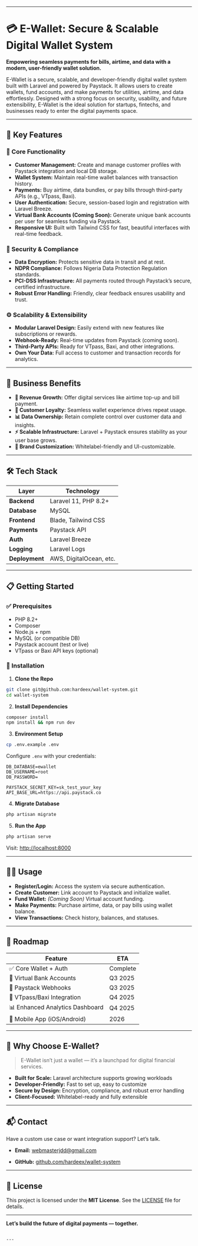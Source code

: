 
---

# 💳 E-Wallet: Secure & Scalable Digital Wallet System

**Empowering seamless payments for bills, airtime, and data with a modern, user-friendly wallet solution.**

E-Wallet is a secure, scalable, and developer-friendly digital wallet system built with Laravel and powered by Paystack. It allows users to create wallets, fund accounts, and make payments for utilities, airtime, and data effortlessly. Designed with a strong focus on security, usability, and future extensibility, E-Wallet is the ideal solution for startups, fintechs, and businesses ready to enter the digital payments space.

---

## 🚀 Key Features

### 🧩 Core Functionality

* **Customer Management:** Create and manage customer profiles with Paystack integration and local DB storage.
* **Wallet System:** Maintain real-time wallet balances with transaction history.
* **Payments:** Buy airtime, data bundles, or pay bills through third-party APIs (e.g., VTpass, Baxi).
* **User Authentication:** Secure, session-based login and registration with Laravel Breeze.
* **Virtual Bank Accounts (Coming Soon):** Generate unique bank accounts per user for seamless funding via Paystack.
* **Responsive UI:** Built with Tailwind CSS for fast, beautiful interfaces with real-time feedback.

### 🔐 Security & Compliance

* **Data Encryption:** Protects sensitive data in transit and at rest.
* **NDPR Compliance:** Follows Nigeria Data Protection Regulation standards.
* **PCI-DSS Infrastructure:** All payments routed through Paystack’s secure, certified infrastructure.
* **Robust Error Handling:** Friendly, clear feedback ensures usability and trust.

### ⚙️ Scalability & Extensibility

* **Modular Laravel Design:** Easily extend with new features like subscriptions or rewards.
* **Webhook-Ready:** Real-time updates from Paystack (coming soon).
* **Third-Party APIs:** Ready for VTpass, Baxi, and other integrations.
* **Own Your Data:** Full access to customer and transaction records for analytics.

---

## 🎯 Business Benefits

* **💸 Revenue Growth:** Offer digital services like airtime top-up and bill payment.
* **🤝 Customer Loyalty:** Seamless wallet experience drives repeat usage.
* **📊 Data Ownership:** Retain complete control over customer data and insights.
* **⚡ Scalable Infrastructure:** Laravel + Paystack ensures stability as your user base grows.
* **🎨 Brand Customization:** Whitelabel-friendly and UI-customizable.

---

## 🛠 Tech Stack

| Layer          | Technology              |
| -------------- | ----------------------- |
| **Backend**    | Laravel 11, PHP 8.2+    |
| **Database**   | MySQL                   |
| **Frontend**   | Blade, Tailwind CSS     |
| **Payments**   | Paystack API            |
| **Auth**       | Laravel Breeze          |
| **Logging**    | Laravel Logs            |
| **Deployment** | AWS, DigitalOcean, etc. |

---

## 📋 Getting Started

### ✅ Prerequisites

* PHP 8.2+
* Composer
* Node.js + npm
* MySQL (or compatible DB)
* Paystack account (test or live)
* VTpass or Baxi API keys (optional)

### 🧪 Installation

1. **Clone the Repo**

```bash
git clone git@github.com:hardeex/wallet-system.git
cd wallet-system
```

2. **Install Dependencies**

```bash
composer install
npm install && npm run dev
```

3. **Environment Setup**

```bash
cp .env.example .env
```

Configure `.env` with your credentials:

```dotenv
DB_DATABASE=ewallet
DB_USERNAME=root
DB_PASSWORD=

PAYSTACK_SECRET_KEY=sk_test_your_key
API_BASE_URL=https://api.paystack.co
```

4. **Migrate Database**

```bash
php artisan migrate
```

5. **Run the App**

```bash
php artisan serve
```

Visit: [http://localhost:8000](http://localhost:8000)

---

## 👨‍💻 Usage

* **Register/Login:** Access the system via secure authentication.
* **Create Customer:** Link account to Paystack and initialize wallet.
* **Fund Wallet:** *(Coming Soon)* Virtual account funding.
* **Make Payments:** Purchase airtime, data, or pay bills using wallet balance.
* **View Transactions:** Check history, balances, and statuses.

---

## 📅 Roadmap

| Feature                         | ETA      |
| ------------------------------- | -------- |
| ✅ Core Wallet + Auth            | Complete |
| 🏦 Virtual Bank Accounts        | Q3 2025  |
| 🔁 Paystack Webhooks            | Q3 2025  |
| 📡 VTpass/Baxi Integration      | Q4 2025  |
| 📊 Enhanced Analytics Dashboard | Q4 2025  |
| 📱 Mobile App (iOS/Android)     | 2026     |

---

## 🤝 Why Choose E-Wallet?

> E-Wallet isn’t just a wallet — it’s a launchpad for digital financial services.

* **Built for Scale:** Laravel architecture supports growing workloads
* **Developer-Friendly:** Fast to set up, easy to customize
* **Secure by Design:** Encryption, compliance, and robust error handling
* **Client-Focused:** Whitelabel-ready and fully extensible

---

## 📬 Contact

Have a custom use case or want integration support? Let’s talk.

* **Email:** [webmasterjdd@gmail.com](mailto:webmasterjdd@gmail.com)
<!-- * **Website:** [www.E-Wallet.com](https://www.E-Wallet.com) -->
* **GitHub:** [github.com/hardeex/wallet-system](https://github.com/hardeex/wallet-system)

---

## 📄 License

This project is licensed under the **MIT License**. See the [LICENSE](LICENSE) file for details.

---

**Let’s build the future of digital payments — together.**

```

---

```
